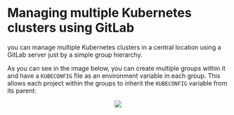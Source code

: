 # Managing multiple Kubernetes clusters using GitLab

you can manage multiple Kubernetes clusters in a central location using a GitLab server just by a simple group hierarchy. 

As you can see in the image below, you can create multiple groups within it and have a `KUBECONFIG` file as an environment variable in each group. This allows each project within the groups to inherit the `KUBECONFIG` variable from its parent:
<p align="center">
  <img src="pictures/gitlab-structure.png?raw=true" />
</p>
